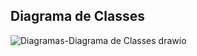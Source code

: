 ##   Diagrama de Classes
![Diagramas-Diagrama de Classes drawio](https://github.com/user-attachments/assets/9bcbdb9a-9c1e-4114-ad85-08dac56b85f5)
